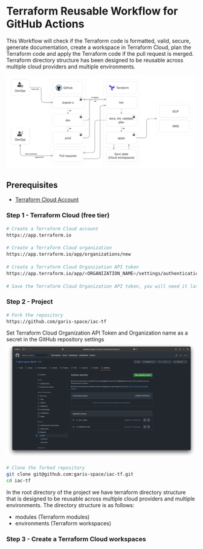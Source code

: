 # Terraform Reusable Workflow for GitHub Actions

This Workflow will check if the Terraform code is formatted, valid, secure, generate documentation, create a workspace in Terraform Cloud, plan the Terraform code and apply the Terraform code if the pull request is merged. Terraform directory structure has been designed to be reusable across multiple cloud providers and multiple environments.

![Workflow Diagram](docs/images/workflow-diagram.png)

## Prerequisites

- [Terraform Cloud Account](https://app.terraform.io)

### Step 1 - Terraform Cloud (free tier)
```bash
# Create a Terraform Cloud account
https://app.terraform.io

# Create a Terraform Cloud organization
https://app.terraform.io/app/organizations/new

# Create a Terraform Cloud Organization API token
https://app.terraform.io/app/<ORGANIZATION_NAME>/settings/authentication-tokens

# Save the Terraform Cloud Organization API token, you will need it later in the GitHub repository secrets
```

### Step 2 - Project
```bash
# Fork the repository
https://github.com/garis-space/iac-tf
```

Set Terraform Cloud Organization API Token and Organization name as a secret in the GitHub repository settings
![GitHub Action Secrets](docs/images/github-action-secrets.png)

```bash
# Clone the forked repository
git clone git@github.com:garis-space/iac-tf.git
cd iac-tf
```

In the root directory of the project we have terraform directory structure that is designed to be reusable across multiple cloud providers and multiple environments. The directory structure is as follows:
- modules (Terraform modules)
- environments (Terraform workspaces)

### Step 3 - Create a Terraform Cloud workspaces
